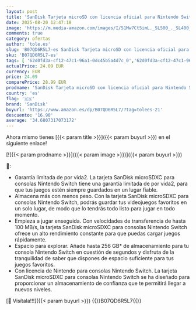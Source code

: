 ```yaml
---
layout: post
title: 'SanDisk Tarjeta microSD con licencia oficial para Nintendo Switch  Super Mario Superstar 256GB  Velocidad de Lectura hasta 100 MB/s  UHS-I  V30 C10  U3  Compatibilidad: Nintendo Switch 1  Lite y OLED '
date: 2025-08-20 12:47:18
image: 'https://m.media-amazon.com/images/I/51Mw7Ct5imL._SL500_._SL400_.jpg'
comments: true
category: ofertas
author: 'tole.es'
slug: 'B07QD6R5L7-es SanDisk Tarjeta microSD con licencia oficial para Nintendo...'
sku: 'B07QD6R5L7-es'
tags: [ '62d0fd3a-cf12-47c1-96a1-0dc45b5a4d7c_0','62d0fd3a-cf12-47c1-96a1-0dc45b5a4d7c_4501','62d0fd3a-cf12-47c1-96a1-0dc45b5a4d7c_5501','62d0fd3a-cf12-47c1-96a1-0dc45b5a4d7c_8001','749d7d8e-47fd-431e-8b51-348b70f767e2_0','749d7d8e-47fd-431e-8b51-348b70f767e2_8501','856628d6-bd06-44c9-8556-c5cb75f77e2b_0','856628d6-bd06-44c9-8556-c5cb75f77e2b_8201','Accesorios para Nintendo Switch','Accesorios para PS4, Xbox One y Nintendo Switch','Arborist Merchandising Root','CML-Tech','Computing & Storage','Electrónica','Hardware y juegos para Nintendo Switch','Informática','Memoria: Prime Big Deal Day','Self Service','Special Features Stores','Videojuegos','WD & SanDisk: Memoria y Almacenamiento','nintendo','sandisk','🇪🇸', ]
actualPrice: 24.09 EUR
currency: EUR
price: 24.09
comparePrice: 28.99 EUR
prodname: 'SanDisk Tarjeta microSD con licencia oficial para Nintendo Switch  Super Mario Superstar 256GB  Velocidad de Lectura hasta 100 MB/s  UHS-I  V30 C10  U3  Compatibilidad: Nintendo Switch 1  Lite y OLED '
country: 'es'
flag: '🇪🇸'
brand: 'SanDisk'
buyurl: 'https://www.amazon.es/dp/B07QD6R5L7/?tag=tolees-21'
descuento: '16.90'
average: '34.6807317073172'
---
```


Ahora mismo tienes [{{< param title >}}]({{< param buyurl >}}) en el siguiente enlace!

[![{{< param prodname >}}]({{< param image >}})]({{< param buyurl >}})

🔎:

- Garantía limitada de por vida2. La tarjeta SanDisk microSDXC para consolas Nintendo Switch tiene una garantía limitada de por vida2, para que tus juegos estén siempre guardados en un lugar fiable.
- Almacena más con menos peso. Con la tarjeta SanDisk microSDXC para consolas Nintendo Switch, podrás guardar tus videojuegos favoritos en un solo lugar, de modo que lo tendrás todo listo para jugar en todo momento.
- Empieza a jugar enseguida. Con velocidades de transferencia de hasta 100 MB/s, la tarjeta SanDisk microSDXC para consolas Nintendo Switch ofrece un alto rendimiento constante para que puedas cargar juegos rápidamente.
- Espacio para explorar. Añade hasta 256 GB* de almacenamiento para tu consola Nintendo Switch en cuestión de segundos y disfruta de la tranquilidad de saber que dispones de espacio suficiente para tus juegos favoritos.
- Con licencia de Nintendo para consolas Nintendo Switch. La tarjeta SanDisk microSDXC para consolas Nintendo Switch se ha diseñado para proporcionar un almacenamiento de confianza que te permitirá llegar a nuevos niveles.

[🛒 Visítala!!!]({{< param buyurl >}})
{{<world>}}B07QD6R5L7{{</world>}}
